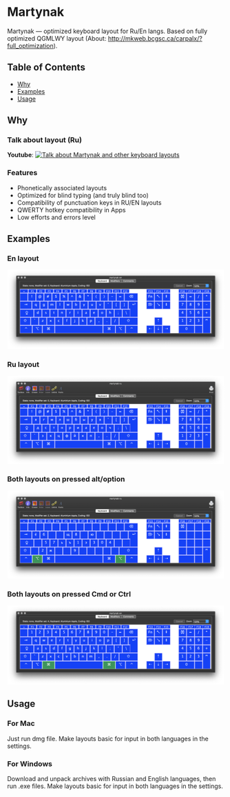 # Martynak

Martynak — optimized keyboard layout for Ru/En langs. Based on fully optimized QGMLWY layout (About: http://mkweb.bcgsc.ca/carpalx/?full_optimization).

## Table of Contents

- [Why](#why)
- [Examples](#examples)
- [Usage](#usage)

## Why

### Talk about layout (Ru)

**Youtube**: [![Talk about Martynak and other keyboard layouts](https://user-images.githubusercontent.com/20739202/130952667-d39f9f68-cdca-419e-82c9-f811ca25bce3.png)](https://www.youtube.com/watch?v=vXjp7R0G9ws)

### Features

- Phonetically associated layouts
- Optimized for blind typing (and truly blind too)
- Compatibility of punctuation keys in RU/EN layouts
- QWERTY hotkey compatibility in Apps
- Low efforts and errors level

## Examples

### En layout

![](./assets/en-layout.png)

### Ru layout

![](./assets/ru-layout.png)

### Both layouts on pressed alt/option

![](./assets/option-layout.png)

### Both layouts on pressed Cmd or Ctrl 

![](./assets/cmd-layout.png)

## Usage

### For Mac

Just run dmg file. Make layouts basic for input in both languages in the settings.

### For Windows

Download and unpack archives with Russian and English languages, then run .еxe files. Make layouts basic for input in both languages in the settings.

